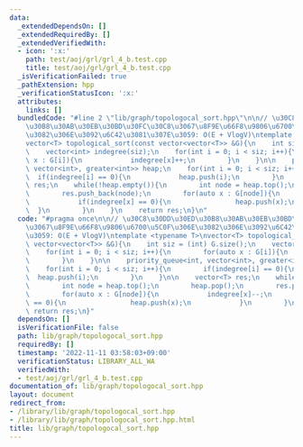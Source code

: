 ```yaml
---
data:
  _extendedDependsOn: []
  _extendedRequiredBy: []
  _extendedVerifiedWith:
  - icon: ':x:'
    path: test/aoj/grl/grl_4_b.test.cpp
    title: test/aoj/grl/grl_4_b.test.cpp
  _isVerificationFailed: true
  _pathExtension: hpp
  _verificationStatusIcon: ':x:'
  attributes:
    links: []
  bundledCode: "#line 2 \"lib/graph/topologocal_sort.hpp\"\n\n// \u30C8\u30DD\u30ED\
    \u30B8\u30AB\u30EB\u30BD\u30FC\u30C8\u3067\u8F9E\u66F8\u9806\u6700\u5C0F\u306E\
    \u3082\u306E\u3092\u6C42\u3081\u307E\u3059: O(E + VlogV)\ntemplate <typename T>\n\
    vector<T> topological_sort(const vector<vector<T>> &G){\n    int siz = (int) G.size();\n\
    \    vector<int> indegree(siz);\n    for(int i = 0; i < siz; i++){\n        for(auto\
    \ x : G[i]){\n            indegree[x]++;\n        }\n    }\n\n    priority_queue<int,\
    \ vector<int>, greater<int>> heap;\n    for(int i = 0; i < siz; i++){\n      \
    \  if(indegree[i] == 0){\n            heap.push(i);\n        }\n    }\n\n    vector<T>\
    \ res;\n    while(!heap.empty()){\n        int node = heap.top();\n        heap.pop();\n\
    \        res.push_back(node);\n        for(auto x : G[node]){\n            indegree[x]--;\n\
    \            if(indegree[x] == 0){\n                heap.push(x);\n          \
    \  }\n        }\n    }\n    return res;\n}\n"
  code: "#pragma once\n\n// \u30C8\u30DD\u30ED\u30B8\u30AB\u30EB\u30BD\u30FC\u30C8\
    \u3067\u8F9E\u66F8\u9806\u6700\u5C0F\u306E\u3082\u306E\u3092\u6C42\u3081\u307E\
    \u3059: O(E + VlogV)\ntemplate <typename T>\nvector<T> topological_sort(const\
    \ vector<vector<T>> &G){\n    int siz = (int) G.size();\n    vector<int> indegree(siz);\n\
    \    for(int i = 0; i < siz; i++){\n        for(auto x : G[i]){\n            indegree[x]++;\n\
    \        }\n    }\n\n    priority_queue<int, vector<int>, greater<int>> heap;\n\
    \    for(int i = 0; i < siz; i++){\n        if(indegree[i] == 0){\n          \
    \  heap.push(i);\n        }\n    }\n\n    vector<T> res;\n    while(!heap.empty()){\n\
    \        int node = heap.top();\n        heap.pop();\n        res.push_back(node);\n\
    \        for(auto x : G[node]){\n            indegree[x]--;\n            if(indegree[x]\
    \ == 0){\n                heap.push(x);\n            }\n        }\n    }\n   \
    \ return res;\n}"
  dependsOn: []
  isVerificationFile: false
  path: lib/graph/topologocal_sort.hpp
  requiredBy: []
  timestamp: '2022-11-11 03:58:03+09:00'
  verificationStatus: LIBRARY_ALL_WA
  verifiedWith:
  - test/aoj/grl/grl_4_b.test.cpp
documentation_of: lib/graph/topologocal_sort.hpp
layout: document
redirect_from:
- /library/lib/graph/topologocal_sort.hpp
- /library/lib/graph/topologocal_sort.hpp.html
title: lib/graph/topologocal_sort.hpp
---
```

